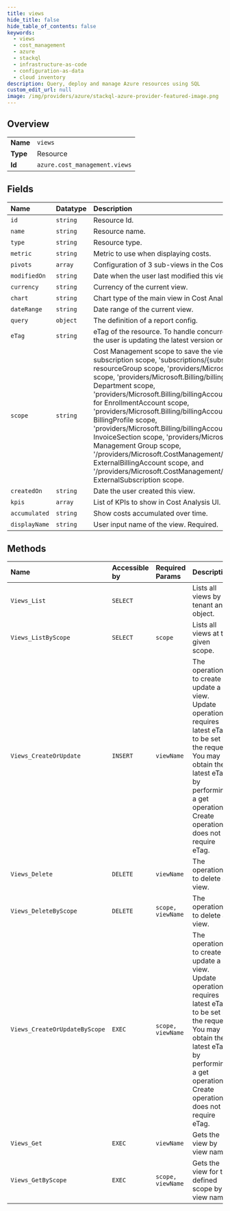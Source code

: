 ```yaml
---
title: views
hide_title: false
hide_table_of_contents: false
keywords:
  - views
  - cost_management
  - azure    
  - stackql
  - infrastructure-as-code
  - configuration-as-data
  - cloud inventory
description: Query, deploy and manage Azure resources using SQL
custom_edit_url: null
image: /img/providers/azure/stackql-azure-provider-featured-image.png
---
```

  
    

## Overview
<table><tbody>
<tr><td><b>Name</b></td><td><code>views</code></td></tr>
<tr><td><b>Type</b></td><td>Resource</td></tr>
<tr><td><b>Id</b></td><td><code>azure.cost_management.views</code></td></tr>
</tbody></table>

## Fields
| Name | Datatype | Description |
|:-----|:---------|:------------|
| `id` | `string` | Resource Id. |
| `name` | `string` | Resource name. |
| `type` | `string` | Resource type. |
| `metric` | `string` | Metric to use when displaying costs. |
| `pivots` | `array` | Configuration of 3 sub-views in the Cost Analysis UI. |
| `modifiedOn` | `string` | Date when the user last modified this view. |
| `currency` | `string` | Currency of the current view. |
| `chart` | `string` | Chart type of the main view in Cost Analysis. Required. |
| `dateRange` | `string` | Date range of the current view. |
| `query` | `object` | The definition of a report config. |
| `eTag` | `string` | eTag of the resource. To handle concurrent update scenario, this field will be used to determine whether the user is updating the latest version or not. |
| `scope` | `string` | Cost Management scope to save the view on. This includes 'subscriptions/{subscriptionId}' for subscription scope, 'subscriptions/{subscriptionId}/resourceGroups/{resourceGroupName}' for resourceGroup scope, 'providers/Microsoft.Billing/billingAccounts/{billingAccountId}' for Billing Account scope, 'providers/Microsoft.Billing/billingAccounts/{billingAccountId}/departments/{departmentId}' for Department scope, 'providers/Microsoft.Billing/billingAccounts/{billingAccountId}/enrollmentAccounts/{enrollmentAccountId}' for EnrollmentAccount scope, 'providers/Microsoft.Billing/billingAccounts/{billingAccountId}/billingProfiles/{billingProfileId}' for BillingProfile scope, 'providers/Microsoft.Billing/billingAccounts/{billingAccountId}/invoiceSections/{invoiceSectionId}' for InvoiceSection scope, 'providers/Microsoft.Management/managementGroups/{managementGroupId}' for Management Group scope, '/providers/Microsoft.CostManagement/externalBillingAccounts/{externalBillingAccountName}' for ExternalBillingAccount scope, and '/providers/Microsoft.CostManagement/externalSubscriptions/{externalSubscriptionName}' for ExternalSubscription scope. |
| `createdOn` | `string` | Date the user created this view. |
| `kpis` | `array` | List of KPIs to show in Cost Analysis UI. |
| `accumulated` | `string` | Show costs accumulated over time. |
| `displayName` | `string` | User input name of the view. Required. |
## Methods
| Name | Accessible by | Required Params | Description |
|:-----|:--------------|:----------------|:------------|
| `Views_List` | `SELECT` |  | Lists all views by tenant and object. |
| `Views_ListByScope` | `SELECT` | `scope` | Lists all views at the given scope. |
| `Views_CreateOrUpdate` | `INSERT` | `viewName` | The operation to create or update a view. Update operation requires latest eTag to be set in the request. You may obtain the latest eTag by performing a get operation. Create operation does not require eTag. |
| `Views_Delete` | `DELETE` | `viewName` | The operation to delete a view. |
| `Views_DeleteByScope` | `DELETE` | `scope, viewName` | The operation to delete a view. |
| `Views_CreateOrUpdateByScope` | `EXEC` | `scope, viewName` | The operation to create or update a view. Update operation requires latest eTag to be set in the request. You may obtain the latest eTag by performing a get operation. Create operation does not require eTag. |
| `Views_Get` | `EXEC` | `viewName` | Gets the view by view name. |
| `Views_GetByScope` | `EXEC` | `scope, viewName` | Gets the view for the defined scope by view name. |

